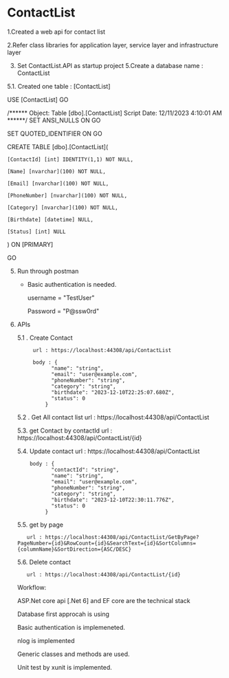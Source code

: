 # ContactList

1.Created a web api for contact list

2.Refer class libraries for application layer, service layer and infrastructure layer

3. Set ContactList.API as startup project
5.Create a database name : ContactList

 5.1. Created one table : [ContactList]

USE [ContactList]
GO

/****** Object:  Table [dbo].[ContactList]    Script Date: 12/11/2023 4:10:01 AM ******/
SET ANSI_NULLS ON
GO

SET QUOTED_IDENTIFIER ON
GO

CREATE TABLE [dbo].[ContactList](

	[ContactId] [int] IDENTITY(1,1) NOT NULL,
 
	[Name] [nvarchar](100) NOT NULL,
 
	[Email] [nvarchar](100) NOT NULL,
 
	[PhoneNumber] [nvarchar](100) NOT NULL,
 
	[Category] [nvarchar](100) NOT NULL,
 
	[Birthdate] [datetime] NULL,
 
	[Status] [int] NULL
 
) ON [PRIMARY]

GO


5. Run through postman
     - Basic authentication is needed.

        username = "TestUser"

       Password = "P@ssw0rd"
        
6. APIs
   
   5.1 . Create Contact

            url : https://localhost:44308/api/ContactList

            body : {
                  "name": "string",
                  "email": "user@example.com",
                  "phoneNumber": "string",
                  "category": "string",
                  "birthdate": "2023-12-10T22:25:07.680Z",
                  "status": 0
                }
                
    5.2 . Get All contact list
          url : https://localhost:44308/api/ContactList
          
    5.3. get Contact by contactId
          url : https://localhost:44308/api/ContactList/{id}
          
    5.4. Update contact
         url : https://localhost:44308/api/ContactList

           body : {
                  "contactId": "string",
                  "name": "string",
                  "email": "user@example.com",
                  "phoneNumber": "string",
                  "category": "string",
                  "birthdate": "2023-12-10T22:30:11.776Z",
                  "status": 0
                }

     5.5. get by page
   
          url : https://localhost:44308/api/ContactList/GetByPage?PageNumber={id}&RowCount={id}&SearchText={id}&SortColumns={columnName}&SortDirection={ASC/DESC}

    5.6. Delete contact
   
          url : https://localhost:44308/api/ContactList/{id}





   Workflow:

   ASP.Net core api [.Net 6] and EF core are the technical stack

   Database first approcah is using

   Basic authentication is implemeneted.

   nlog is implemented

   Generic classes and methods are used.

   Unit test by xunit is implemented.

   
  
  

